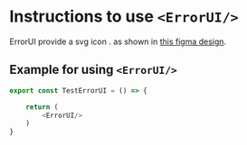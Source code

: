# Instructions to use ```<ErrorUI/>```

ErrorUI provide a svg icon . as shown in [this figma design](https://www.figma.com/file/EzHwLyhRo61Npn3uxore3o/Meta?node-id=716%3A46877).


## Example for using  `<ErrorUI/>`

```javascript 
export const TestErrorUI = () => {

    return (
        <ErrorUI/>
    )
}
 ```        

